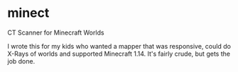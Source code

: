 # minect
CT Scanner for Minecraft Worlds

I wrote this for my kids who wanted a mapper that was responsive, could do X-Rays of worlds and supported Minecraft 1.14. It's fairly crude, but gets the job done.


